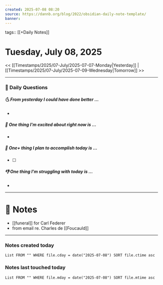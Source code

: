 ```yaml
---
created: 2025-07-08 08:20
source: https://dannb.org/blog/2022/obsidian-daily-note-template/
banner:
---
```

tags:: [[+Daily Notes]]

# Tuesday, July 08, 2025

<< [[Timestamps/2025/07-July/2025-07-07-Monday|Yesterday]] | [[Timestamps/2025/07-July/2025-07-09-Wednesday|Tomorrow]] >>

---
### 📅 Daily Questions
##### 🌜 From yesterday I could have done better … 
- 

##### 🙌 One thing I'm excited about right now is …
- 

##### 🚀 One+ thing I plan to accomplish today is …
- [ ] 

##### 👎 One thing I'm struggling with today is …
- 

---
# 📝 Notes
- [[funeral]] for Carl Federer
- from email re. Charles de [[Foucauld]] 

---
### Notes created today
```dataview
List FROM "" WHERE file.cday = date("2025-07-08") SORT file.ctime asc
```

### Notes last touched today
```dataview
List FROM "" WHERE file.mday = date("2025-07-08") SORT file.mtime asc
```
